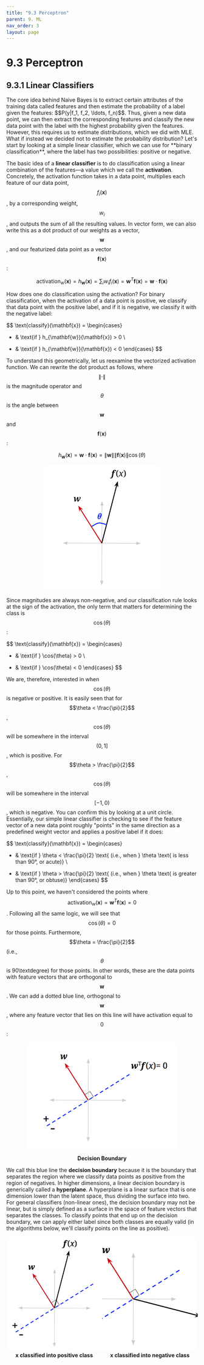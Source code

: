 ```yaml
---
title: "9.3 Perceptron"
parent: 9. ML
nav_order: 3
layout: page
---
```


# 9.3 Perceptron

## 9.3.1 Linear Classifiers
<p>
</p>
The core idea behind Naive Bayes is to extract certain attributes of the training data called features and then estimate the probability of a label given the features: $$P(y|f_1, f_2, \ldots, f_n)$$. Thus, given a new data point, we can then extract the corresponding features and classify the new data point with the label with the highest probability given the features. However, this requires us to estimate distributions, which we did with MLE. What if instead we decided not to estimate the probability distribution? Let's start by looking at a simple linear classifier, which we can use for **binary classification**, where the label has two possibilities: positive or negative.

The basic idea of a **linear classifier** is to do classification using a linear combination of the features—a value which we call the **activation**. Concretely, the activation function takes in a data point, multiplies each feature of our data point, $$f_i(\mathbf{x})$$, by a corresponding weight, $$w_i$$, and outputs the sum of all the resulting values. In vector form, we can also write this as a dot product of our weights as a vector, $$\mathbf{w}$$, and our featurized data point as a vector $$\mathbf{f}(\mathbf{x})$$:

<p>
</p>

$$
\text{activation}_w(\mathbf{x}) = h_{\mathbf{w}}(\mathbf{x}) = \sum_i w_i f_i(\mathbf{x}) = \mathbf{w}^T \mathbf{f}(\mathbf{x}) = \mathbf{w} \cdot \mathbf{f}(\mathbf{x})
$$

<p>
</p>

How does one do classification using the activation? For binary classification, when the activation of a data point is positive, we classify that data point with the positive label, and if it is negative, we classify it with the negative label:

$$
\text{classify}(\mathbf{x}) =
\begin{cases}
+ & \text{if } h_{\mathbf{w}}(\mathbf{x}) > 0 \\
- & \text{if } h_{\mathbf{w}}(\mathbf{x}) < 0 
\end{cases}
$$

To understand this geometrically, let us reexamine the vectorized activation function. We can rewrite the dot product as follows, where $$\|\cdot\|$$ is the magnitude operator and $$\theta$$ is the angle between $$\mathbf{w}$$ and $$\mathbf{f}(\mathbf{x})$$:

<p>
</p>

$$
h_{\mathbf{w}}(\mathbf{x}) = \mathbf{w} \cdot \mathbf{f}(\mathbf{x}) = \|\mathbf{w}\| \|\mathbf{f}(\mathbf{x})\| \cos(\theta)
$$

<p>
</p>

<p align = "center">
    <img src = "../assets/images/linear_classifier_fig3.png" alt = "drawing" style = "width:300px;"/>
</p>

Since magnitudes are always non-negative, and our classification rule looks at the sign of the activation, the only term that matters for determining the class is $$\cos(\theta)$$:

$$
\text{classify}(\mathbf{x}) =
\begin{cases}
+ & \text{if } \cos(\theta) > 0 \\
- & \text{if } \cos(\theta) < 0 
\end{cases}
$$

We are, therefore, interested in when $$\cos(\theta)$$ is negative or positive. It is easily seen that for $$\theta < \frac{\pi}{2}$$, $$\cos(\theta)$$ will be somewhere in the interval $$(0, 1]$$, which is positive. For $$\theta > \frac{\pi}{2}$$, $$\cos(\theta)$$ will be somewhere in the interval $$[-1, 0)$$, which is negative. You can confirm this by looking at a unit circle. Essentially, our simple linear classifier is checking to see if the feature vector of a new data point roughly "points" in the same direction as a predefined weight vector and applies a positive label if it does:

$$
\text{classify}(\mathbf{x}) =
\begin{cases}
+ & \text{if } \theta < \frac{\pi}{2} \text{ (i.e., when } \theta \text{ is less than 90°, or acute)} \\
- & \text{if } \theta > \frac{\pi}{2} \text{ (i.e., when } \theta \text{ is greater than 90°, or obtuse)} 
\end{cases}
$$

Up to this point, we haven't considered the points where $$\text{activation}_w(\mathbf{x}) = \mathbf{w}^T \mathbf{f}(\mathbf{x}) = 0$$. Following all the same logic, we will see that $$\cos(\theta) = 0$$ for those points. Furthermore, $$\theta = \frac{\pi}{2}$$ (i.e., $$\theta$$ is 90\textdegree) for those points. In other words, these are the data points with feature vectors that are orthogonal to $$\mathbf{w}$$. We can add a dotted blue line, orthogonal to $$\mathbf{w}$$, where any feature vector that lies on this line will have activation equal to $$0$$:

<center>
    <img src = "../assets/images/linear_classifier_fig4.png" alt = "drawing" style = "width:400px;"/>
    <p><b>Decision Boundary</b></p>
</center>

We call this blue line the **decision boundary** because it is the boundary that separates the region where we classify data points as positive from the region of negatives. In higher dimensions, a linear decision boundary is generically called a **hyperplane**. A hyperplane is a linear surface that is one dimension lower than the latent space, thus dividing the surface into two. For general classifiers (non-linear ones), the decision boundary may not be linear, but is simply defined as a surface in the space of feature vectors that separates the classes. To classify points that end up on the decision boundary, we can apply either label since both classes are equally valid (in the algorithms below, we'll classify points on the line as positive).

<div style="display: flex; justify-content: space-between;">
  <div style="flex: 1; text-align: center;">
    <img src="../assets/images/linear_classifier_fig5.png" alt="Image 1" style="width: 400px; height: 300px; object-fit: cover;">
    <div><b>x classified into positive class</b></div>
  </div>
  <div style="flex: 1; text-align: center;">
    <img src="../assets/images/linear_classifier_fig6.png" alt="Image 2" style="width: 400px; height: 300px; object-fit: cover;">
    <div><b>x classified into negative class</b></div>
  </div>
</div>